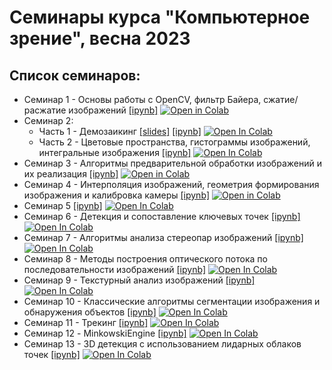 # Семинары курса "Компьютерное зрение", весна 2023

## Список семинаров:

- Семинар 1 - Основы работы с OpenCV, фильтр Байера, сжатие/расжатие изображений [[ipynb]](seminars/seminar_01/Seminar_1.ipynb) <a target="_blank" href="https://colab.research.google.com/github/alexmelekhin/cv_course_2023/blob/main/seminars/seminar_01/Seminar_1.ipynb"><img src="https://colab.research.google.com/assets/colab-badge.svg" alt="Open in Colab"/></a>
- Семинар 2:
    - Часть 1 - Демозаикинг [[slides]](seminars/seminar_02/slides_demosaicing.pdf) [[ipynb]](seminars/seminar_02/Seminar_2_demosaicing.ipynb) <a target="_blank" href="https://colab.research.google.com/github/alexmelekhin/cv_course_2023/blob/main/seminars/seminar_02/Seminar_2_demosaicing.ipynb"><img src="https://colab.research.google.com/assets/colab-badge.svg" alt="Open In Colab"/></a>
    - Часть 2 - Цветовые пространства, гистограммы изображений, интегральные изображения [[ipynb]](seminars/seminar_02/Seminar_2.ipynb) <a target="_blank" href="https://colab.research.google.com/github/alexmelekhin/cv_course_2023/blob/main/seminars/seminar_02/Seminar_2.ipynb"><img src="https://colab.research.google.com/assets/colab-badge.svg" alt="Open In Colab"/></a>
- Семинар 3 - Алгоритмы предварительной обработки изображений и их реализация [[ipynb]](seminars/seminar_03/Seminar_3.ipynb) <a target="_blank" href="https://colab.research.google.com/github/alexmelekhin/cv_course_2023/blob/main/seminars/seminar_03/Seminar_3.ipynb"><img src="https://colab.research.google.com/assets/colab-badge.svg" alt="Open in Colab"/></a>
- Семинар 4 - Интерполяция изображений, геометрия формирования изображения и калибровка камеры [[ipynb]](seminars/seminar_04/Seminar_4.ipynb) <a target="_blank" href="https://colab.research.google.com/github/alexmelekhin/cv_course_2023/blob/main/seminars/seminar_04/Seminar_4.ipynb"><img src="https://colab.research.google.com/assets/colab-badge.svg" alt="Open in Colab"/></a>
- Семинар 5 [[ipynb]](seminars/seminar_05/Seminar_5.ipynb) <a target="_blank" href="https://colab.research.google.com/github/alexmelekhin/cv_course_2023/blob/main/seminars/seminar_05/Seminar_5.ipynb"><img src="https://colab.research.google.com/assets/colab-badge.svg" alt="Open In Colab"/></a>
- Семинар 6 - Детекция и сопоставление ключевых точек [[ipynb]](seminars/seminar_06/Seminar_6.ipynb) <a target="_blank" href="https://colab.research.google.com/github/alexmelekhin/cv_course_2023/blob/main/seminars/seminar_06/Seminar_6.ipynb"><img src="https://colab.research.google.com/assets/colab-badge.svg" alt="Open In Colab"/></a>
- Семинар 7 - Алгоритмы анализа стереопар изображений [[ipynb]](seminars/seminar_07/Seminar_7.ipynb) <a target="_blank" href="https://colab.research.google.com/github/alexmelekhin/cv_course_2023/blob/main/seminars/seminar_07/Seminar_7.ipynb"><img src="https://colab.research.google.com/assets/colab-badge.svg" alt="Open In Colab"/></a>
- Семинар 8 - Методы построения оптического потока по последовательности изображений [[ipynb]](seminars/seminar_08/Seminar_8.ipynb) <a target="_blank" href="https://colab.research.google.com/github/alexmelekhin/cv_course_2023/blob/main/seminars/seminar_08/Seminar_8.ipynb"><img src="https://colab.research.google.com/assets/colab-badge.svg" alt="Open In Colab"/></a>
- Семинар 9 - Текстурный анализ изображений [[ipynb]](seminars/seminar_09/Seminar_9.ipynb) <a target="_blank" href="https://colab.research.google.com/github/alexmelekhin/cv_course_2023/blob/main/seminars/seminar_09/Seminar_9.ipynb"><img src="https://colab.research.google.com/assets/colab-badge.svg" alt="Open In Colab"/></a>
- Семинар 10 - Классические алгоритмы сегментации изображения и обнаружения объектов [[ipynb]](seminars/seminar_10/Seminar_10.ipynb) <a target="_blank" href="https://colab.research.google.com/github/alexmelekhin/cv_course_2023/blob/main/seminars/seminar_10/Seminar_10.ipynb"><img src="https://colab.research.google.com/assets/colab-badge.svg" alt="Open In Colab"/></a>
- Семинар 11 - Трекинг [[ipynb]](seminars/seminar_11/Seminar_11.ipynb) <a target="_blank" href="https://colab.research.google.com/github/alexmelekhin/cv_course_2023/blob/main/seminars/seminar_11/Seminar_11.ipynb"><img src="https://colab.research.google.com/assets/colab-badge.svg" alt="Open In Colab"/></a>
- Семинар 12 - MinkowskiEngine [[ipynb]](seminars/seminar_12/Seminar_12.ipynb) <a target="_blank" href="https://colab.research.google.com/github/alexmelekhin/cv_course_2023/blob/main/seminars/seminar_12/Seminar_12.ipynb"><img src="https://colab.research.google.com/assets/colab-badge.svg" alt="Open In Colab"/></a>
- Семинар 13 - 3D детекция с использованием лидарных облаков точек [[ipynb]](seminars/seminar_13/Seminar_13.ipynb) <a target="_blank" href="https://colab.research.google.com/github/alexmelekhin/cv_course_2023/blob/main/seminars/seminar_13/Seminar_13.ipynb"><img src="https://colab.research.google.com/assets/colab-badge.svg" alt="Open In Colab"/></a>
